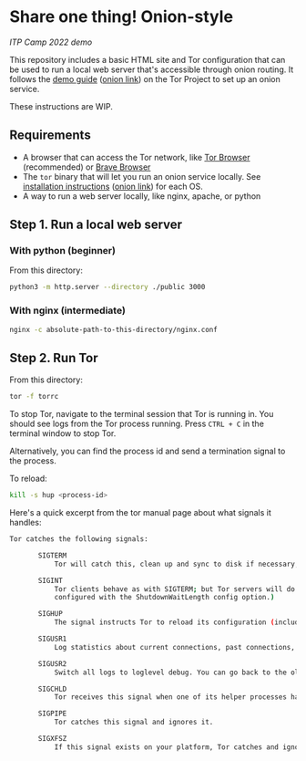 # Share one thing! Onion-style
*ITP Camp 2022 demo*

<!-- TODO(lizz): Fill out this readme with instructions! -->

This repository includes a basic HTML site and Tor configuration that can be used to run a local web server that's accessible through onion routing. It follows the [demo guide](https://community.torproject.org/onion-services/setup/) ([onion link](http://xmrhfasfg5suueegrnc4gsgyi2tyclcy5oz7f5drnrodmdtob6t2ioyd.onion/onion-services/setup/index.html)) on the Tor Project to set up an onion service.

These instructions are WIP.

## Requirements
* A browser that can access the Tor network, like [Tor Browser](https://www.torproject.org/download/) (recommended) or [Brave Browser](https://brave.com/)
* The `tor` binary that will let you run an onion service locally. See [installation instructions](https://community.torproject.org/onion-services/setup/install/) ([onion link](http://xmrhfasfg5suueegrnc4gsgyi2tyclcy5oz7f5drnrodmdtob6t2ioyd.onion/onion-services/setup/install/index.html)) for each OS.
* A way to run a web server locally, like nginx, apache, or python
## Step 1. Run a local web server

### With python (beginner)

From this directory:
```sh
python3 -m http.server --directory ./public 3000
```

### With nginx (intermediate)
```sh
nginx -c absolute-path-to-this-directory/nginx.conf
```

## Step 2. Run Tor

From this directory:
```sh
tor -f torrc
```

To stop Tor, navigate to the terminal session that Tor is running in. You should see logs from the Tor process running. Press `CTRL + C` in the terminal window to stop Tor.

Alternatively, you can find the process id and send a termination signal to the process.

<!-- TODO(lizz): Add more information here -->

To reload:
```sh
kill -s hup <process-id>
```

Here's a quick excerpt from the tor manual page about what signals it handles:
```sh
Tor catches the following signals:

       SIGTERM
           Tor will catch this, clean up and sync to disk if necessary, and exit.

       SIGINT
           Tor clients behave as with SIGTERM; but Tor servers will do a controlled slow shutdown, closing listeners and waiting 30 seconds before exiting. (The delay can be
           configured with the ShutdownWaitLength config option.)

       SIGHUP
           The signal instructs Tor to reload its configuration (including closing and reopening logs), and kill and restart its helper processes if applicable.

       SIGUSR1
           Log statistics about current connections, past connections, and throughput.

       SIGUSR2
           Switch all logs to loglevel debug. You can go back to the old loglevels by sending a SIGHUP.

       SIGCHLD
           Tor receives this signal when one of its helper processes has exited, so it can clean up.

       SIGPIPE
           Tor catches this signal and ignores it.

       SIGXFSZ
           If this signal exists on your platform, Tor catches and ignores it.
```